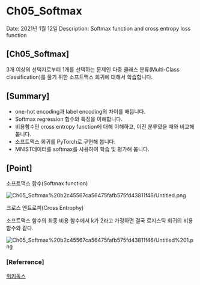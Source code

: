 # Ch05_Softmax

Date: 2021년 1월 12일
Description: Softmax function and cross entropy loss function

## [Ch05_Softmax]

3개 이상의 선택지로부터 1개를 선택하는 문제인 다중 클래스 분류(Multi-Class classification)를 풀기 위한 소프트맥스 회귀에 대해서 학습합니다. 

## [Summary]

- one-hot encoding과 label encoding의 차이를 배웁니다.
- Softmax regression 함수와 특징을 이해합니다.
- 비용함수인 cross entropy function에 대해 이해하고, 이진 분류였을 때와 비교해 봅니다.
- 소프트맥스 회귀를 PyTorch로 구현해 봅니다.
- MNIST데이터를 softmax를 사용하여 학습 및 평가해 봅니다.

## [Point]

소프트맥스 함수(Softmax function)

![Ch05_Softmax%20b2c45567ca56475fafb575fd43811f46/Untitled.png](Ch05_Softmax%20b2c45567ca56475fafb575fd43811f46/Untitled.png)

크로스 엔트로피(Cross Entrophy)

소프트맥스 함수의 최종 비용 함수에서 k가 2라고 가정하면 결국 로지스틱 회귀의 비용함수와 같다.

![Ch05_Softmax%20b2c45567ca56475fafb575fd43811f46/Untitled%201.png](Ch05_Softmax%20b2c45567ca56475fafb575fd43811f46/Untitled%201.png)

### [Referrence]

[위키독스](https://wikidocs.net/book/2788)